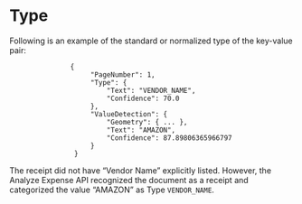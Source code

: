 # Type<a name="how-it-works-type"></a>

Following is an example of the standard or normalized type of the key\-value pair:

```
               {
                    "PageNumber": 1, 
                    "Type": {
                        "Text": "VENDOR_NAME", 
                        "Confidence": 70.0
                    }, 
                    "ValueDetection": {
                        "Geometry": { ... }, 
                        "Text": "AMAZON", 
                        "Confidence": 87.89806365966797
                    }
                }
```

The receipt did not have “Vendor Name” explicitly listed\. However, the Analyze Expense API recognized the document as a receipt and categorized the value “AMAZON” as Type `VENDOR_NAME`\. 